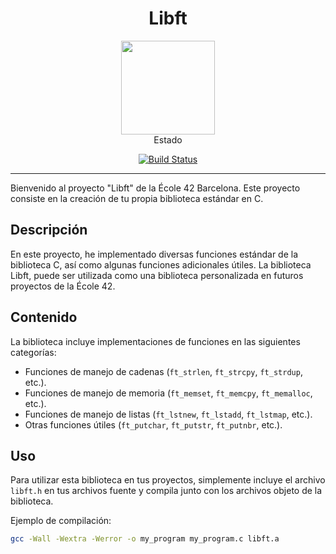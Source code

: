 <div align="center">
    <h1>Libft</h1>
    <img src="https://raw.githubusercontent.com/yowcloud/yowcloud-my-utils/main/badge_00_libft_500px.png" style="width: 150px; height: 150px;">
<div>Estado</div>

[![Build Status](https://img.shields.io/static/v1?label=Build%20Status&message=100%20success&color=success)](https://github.com/yowcloud/Libft)
</div>

- - -


Bienvenido al proyecto "Libft" de la École 42 Barcelona. Este proyecto consiste en la creación de tu propia biblioteca estándar en C.

## Descripción

En este proyecto, he implementado diversas funciones estándar de la biblioteca C, así como algunas funciones adicionales útiles. La biblioteca Libft, puede ser utilizada como una biblioteca personalizada en futuros proyectos de la École 42.

## Contenido

La biblioteca incluye implementaciones de funciones en las siguientes categorías:

- Funciones de manejo de cadenas (`ft_strlen`, `ft_strcpy`, `ft_strdup`, etc.).
- Funciones de manejo de memoria (`ft_memset`, `ft_memcpy`, `ft_memalloc`, etc.).
- Funciones de manejo de listas (`ft_lstnew`, `ft_lstadd`, `ft_lstmap`, etc.).
- Otras funciones útiles (`ft_putchar`, `ft_putstr`, `ft_putnbr`, etc.).

## Uso

Para utilizar esta biblioteca en tus proyectos, simplemente incluye el archivo `libft.h` en tus archivos fuente y compila junto con los archivos objeto de la biblioteca.

Ejemplo de compilación:

```bash
gcc -Wall -Wextra -Werror -o my_program my_program.c libft.a
```
